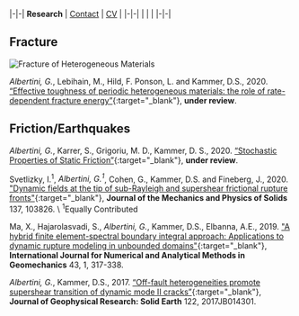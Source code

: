 |-|-|
**Research** | [Contact](contact.md) | [CV](gabriele_albertini_vitae.pdf) |
|-|-|
| | |
|-|-|

## Fracture ##

![Fracture of Heterogeneous Materials](2020_3d_printed_fracture/Stripes_5.0_VC_VWDW_06_strain_images_v2_white_square.gif)

*Albertini, G.*, Lebihain, M., Hild, F. Ponson, L. and Kammer, D.S., 2020. 
[“Effective toughness of periodic heterogeneous materials: the role of rate-dependent fracture energy”](https://arxiv.org/abs/2003.13805){:target="_blank"}, 
**under review**.

## Friction/Earthquakes ##

*Albertini, G.*, Karrer, S., Grigoriu, M. D., Kammer, D. S., 2020. [“Stochastic Properties of Static Friction”](http://arxiv.org/abs/2005.06113){:target="_blank"},
**under review**.


Svetlizky, I.<sup>1</sup>, *Albertini, G.<sup>1</sup>*, Cohen, G., Kammer, D.S. and Fineberg, J., 2020. 
["Dynamic fields at the tip of sub-Rayleigh and supershear frictional rupture fronts"](https://doi.org/10.1016/j.jmps.2019.103826){:target="_blank"}, 
**Journal of the Mechanics and Physics of Solids** 137, 103826. \\
<sup>1</sup>Equally Contributed

Ma, X., Hajarolasvadi, S., *Albertini, G.*, Kammer, D.S., Elbanna, A.E., 2019. 
["A hybrid finite element-spectral boundary integral approach: Applications to dynamic rupture modeling in unbounded domains"](https://doi.org/10.1002/nag.2865){:target="_blank"},
**International Journal for Numerical and Analytical Methods in Geomechanics** 43, 1, 317-338. 

*Albertini, G.*, Kammer, D.S., 2017. 
[“Off-fault heterogeneities promote supershear transition of dynamic mode II cracks”](https://doi.org/10.1002/2017JB014301){:target="_blank"},
**Journal of Geophysical Research: Solid Earth** 122, 2017JB014301.

 


 
